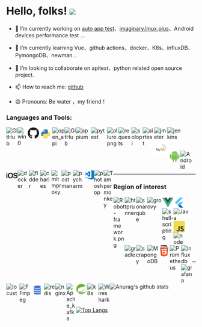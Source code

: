# Hello, folks! <img src="https://raw.githubusercontent.com/MartinHeinz/MartinHeinz/master/wave.gif" width="30px">

- 🔭 I’m currently working on [auto app test](https://gitee.com/sanmejie/my_app_test)、[imaginary.linux.plus](https://linux.plus/)、Android devices performance test ...
- 🌱 I’m currently learning Vue、github actions、docker、K8s、influxDB、PymongoDB、newman...
- 👯 I’m looking to collaborate on apitest、python related open source project.

- 📫 How to reach me: [github](https://github.com/Sanmejie/Sanmejie/issues)
- 😄 Pronouns: Be water ，my friend！

### Languages and Tools:

<img align="left" alt="GitHub" width="30px" src="https://gitee.com/sanmejie/img/raw/main/img/linux.png" />

<img align="left" alt="win0" width="27px" src="https://gitee.com/sanmejie/img/raw/main/img/windows-10-icon-logo-5BC5C69712-seeklogo.com.png" />

<img align="left" alt="GitHub" width="30px" src="https://raw.githubusercontent.com/github/explore/78df643247d429f6cc873026c0622819ad797942/topics/github/github.png" />

<img align="left" alt="python" width="35px"
src="https://raw.githubusercontent.com/github/explore/80688e429a7d4ef2fca1e82350fe8e3517d3494d/topics/python/python.png" />

<img align="left" alt="open_api" width="33px" src="https://gitee.com/sanmejie/img/raw/main/img/OpenAPI.png" />

<img align="left" alt="GitHub" width="30px" src="https://gitee.com/sanmejie/img/raw/main/img/slenium.png" />

<img align="left" alt="appium" width="40px" src="https://gitee.com/sanmejie/img/raw/main/img/appium.webp"/>

<img align="left" alt="pytest" width="43px" src="https://gitee.com/sanmejie/img/raw/main/img/pytest_logo_curves.svg" />

<img align="left" alt="allure.png" width="30px" src="https://gitee.com/sanmejie/img/raw/main/img/allure.png" />

<img align="left" alt="requests" width="35px" src="https://gitee.com/sanmejie/img/raw/main/img/Requests_Python_Logo.png" />

<img align="left" alt="solopi" width="30px" src="https://gitee.com/sanmejie/img/raw/main/img/solopi.png" />

<img align="left" alt="airtest" width="30px" src="https://gitee.com/sanmejie/img/raw/main/img/airtest.png" />

<img align="left" alt="jmeter" width="35px" src="https://gitee.com/sanmejie/img/raw/main/img/jmeter.svg" />

<img align="left" alt="jenkins" width="40px" src="https://gitee.com/sanmejie/img/raw/main/img/jenkinscn.png" />

<img align="left" alt="MySQL" width="40px" src="https://raw.githubusercontent.com/github/explore/80688e429a7d4ef2fca1e82350fe8e3517d3494d/topics/mysql/mysql.png" />

<br/>

​	<br/>

<img align="left" alt="Android" width="30px" src="https://raw.githubusercontent.com/github/explore/80688e429a7d4ef2fca1e82350fe8e3517d3494d/topics/android/android.png"/>

<img align="left" alt="Android" width="32px" src="https://gitee.com/sanmejie/img/raw/main/img/ADB.png"/>

<img align="left" alt="ios" width="30px" src="https://raw.githubusercontent.com/github/explore/80688e429a7d4ef2fca1e82350fe8e3517d3494d/topics/ios/ios.png"/>

<img align="left" alt="docker" width="30px" src="https://gitee.com/sanmejie/img/raw/main/img/docker.png" />

<img align="left" alt="fidder" width="30px" src="https://gitee.com/sanmejie/img/raw/main/img/fiddler.png" />

<img align="left" alt="charles" width="30px" src="https://gitee.com/sanmejie/img/raw/main/img/charles.png" />

<img align="left" alt="mitmproxy" width="27px" src="https://gitee.com/sanmejie/img/raw/main/img/mitmproxy.png" />

<img align="left" alt="postman" width="30px" src="https://gitee.com/sanmejie/img/raw/main/img/postman.png" />

<img align="left" alt="pycharm" width="30px" src="https://gitee.com/sanmejie/img/raw/main/img/pycharm.png" />

<img align="left" alt="Visual Studio Code" width="26px" src="https://raw.githubusercontent.com/github/explore/80688e429a7d4ef2fca1e82350fe8e3517d3494d/topics/visual-studio-code/visual-studio-code.png" />

<img align="left" alt="photoshop" width="26px" src="https://gitee.com/sanmejie/img/raw/main/img/photoshop.png" />

<img align="left" alt="Tampermonkey" width="26px" src="https://gitee.com/sanmejie/img/raw/main/img/Tampermonkey.png" />

<br/>

​	<br/>

---

### Region of interest

<img align="left" alt="Robot-framework.png" width="30px" src="https://gitee.com/sanmejie/img/raw/main/img/Robot-framework.png" />

<img align="left" alt="httprunner" width="30px" src="https://gitee.com/sanmejie/img/raw/main/img/httprunner.png" />

<img align="left" alt="sonarqube" width="30px" src="https://gitee.com/sanmejie/img/raw/main/img/sonarqube.png" />

<img align="left" alt="groovy" width="40px"
src="https://gitee.com/sanmejie/img/raw/main/img/Apache_Groovy.svg" />

<img align="left" alt="Vue" width="30px" src="https://raw.githubusercontent.com/github/explore/80688e429a7d4ef2fca1e82350fe8e3517d3494d/topics/vue/vue.png" />

<img align="left" alt="Flutter" width="30px" src="https://raw.githubusercontent.com/github/explore/80688e429a7d4ef2fca1e82350fe8e3517d3494d/topics/flutter/flutter.png"/>

<img align="left" alt="shell-scripting" width="30px" src="https://gitee.com/sanmejie/img/raw/main/img/shell-scripting.png" />

<img align="left" alt="Java" width="40px" src="https://gitee.com/sanmejie/img/raw/main/img/java.png" />

<img align="left" alt="JavaScript" width="30px" src="https://raw.githubusercontent.com/github/explore/80688e429a7d4ef2fca1e82350fe8e3517d3494d/topics/javascript/javascript.png" />

<img align="left" alt="node" width="30px" src="https://gitee.com/sanmejie/img/raw/main/img/node-js.png" />

<img align="left" alt="gradle" width="30px" src="https://gitee.com/sanmejie/img/raw/main/img/gradle.png" />

<img align="left" alt="scrapy" width="30px" src="https://gitee.com/sanmejie/img/raw/main/img/scrapy.png" />

<img align="left" alt="MongoDB" width="30px" src="https://gitee.com/sanmejie/img/raw/main/img/mongo.png" />

<img align="left" alt="HTML5" width="30px" src="https://raw.githubusercontent.com/github/explore/80688e429a7d4ef2fca1e82350fe8e3517d3494d/topics/html/html.png" />

<img align="left" alt="Prometheus" width="30px" src="https://gitee.com/sanmejie/img/raw/main/img/Prometheus.png" />

<img align="left" alt="influxdb" width="30px" src="https://gitee.com/sanmejie/img/raw/main/img/influxdb.png" />

<br/>

​	<br/>

<img align="left" alt="grafana" width="30px" src="https://gitee.com/sanmejie/img/raw/main/img/grafana.png" />

<img align="left" alt="locust" width="35px" src="https://gitee.com/sanmejie/img/raw/main/img/locust.png" />

<img align="left" alt="FFmpeg" width="30px" src="https://gitee.com/sanmejie/img/raw/main/img/FFmpeg_icon.png" />

<img align="left" alt="sql" width="35px"
src="https://raw.githubusercontent.com/github/explore/80688e429a7d4ef2fca1e82350fe8e3517d3494d/topics/sql/sql.png" />

<img align="left" alt="redis" width="30px" src="https://gitee.com/sanmejie/img/raw/main/img/redis.png" />

<img align="left" alt="nginx" width="30px" src="https://gitee.com/sanmejie/img/raw/main/img/nginx.png" />

<img align="left" alt="Apache_kafka" width="25px" src="https://gitee.com/sanmejie/img/raw/main/img/Apache_kafka.png" />

<img align="left" alt="Springboot" width="30px" src="https://raw.githubusercontent.com/github/explore/80688e429a7d4ef2fca1e82350fe8e3517d3494d/topics/spring-boot/spring-boot.png"/>

<img align="left" alt="k8s" width="30px" src="https://gitee.com/sanmejie/img/raw/main/img/Kubernetes-Logo.wine.png" />

<img align="left" alt="Wireshark" width="30px" src="https://gitee.com/sanmejie/img/raw/main/img/wireshark.png" />

​		<br/><br/>

<br/>

​	<br/>

---



<!--

theme 主题

dark, radical, merko, gruvbox, tokyonight, onedark, cobalt, synthwave, highcontrast, dracula

-->



![Anurag's github stats](https://github-readme-stats.vercel.app/api?username=sanmejie&show_icons=true&theme=gruvbox)



<br/>

[![Top Langs](https://github-readme-stats.vercel.app/api/top-langs/?username=sanmejie&layout=compact)](https://github.com/anuraghazra/github-readme-stats)



